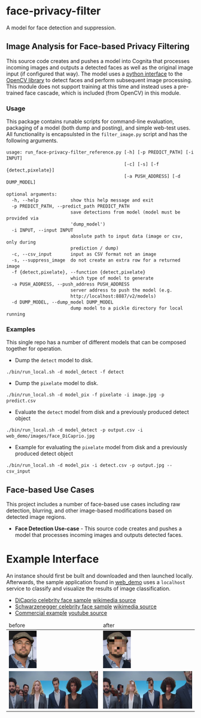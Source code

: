 # face-privacy-filter
A model for face detection and suppression.

## Image Analysis for Face-based Privacy Filtering
This source code creates and pushes a model into Cognita that processes
incoming images and outputs a detected faces as well as the original image
input (if configured that way).  The model uses a [python interface](https://pypi.python.org/pypi/opencv-python)
to the [OpenCV library](https://opencv.org/) to detect faces and perform
subsequent image processing.  This module does not support training
at this time and instead uses a pre-trained face cascade, which is
included (from OpenCV) in this module.

### Usage
This package contains runable scripts for command-line evaluation,
packaging of a model (both dump and posting), and simple web-test
uses.   All functionality is encapsulsted in the `filter_image.py`
script and has the following arguments.

```
usage: run_face-privacy-filter_reference.py [-h] [-p PREDICT_PATH] [-i INPUT]
                                            [-c] [-s] [-f {detect,pixelate}]
                                            [-a PUSH_ADDRESS] [-d DUMP_MODEL]

optional arguments:
  -h, --help            show this help message and exit
  -p PREDICT_PATH, --predict_path PREDICT_PATH
                        save detections from model (model must be provided via
                        'dump_model')
  -i INPUT, --input INPUT
                        absolute path to input data (image or csv, only during
                        prediction / dump)
  -c, --csv_input       input as CSV format not an image
  -s, --suppress_image  do not create an extra row for a returned image
  -f {detect,pixelate}, --function {detect,pixelate}
                        which type of model to generate
  -a PUSH_ADDRESS, --push_address PUSH_ADDRESS
                        server address to push the model (e.g.
                        http://localhost:8887/v2/models)
  -d DUMP_MODEL, --dump_model DUMP_MODEL
                        dump model to a pickle directory for local running
```


### Examples
This single repo has a number of different models that can be
composed together for operation.

* Dump the `detect` model to disk.
```
./bin/run_local.sh -d model_detect -f detect
```
* Dump the `pixelate` model to disk.
```
./bin/run_local.sh -d model_pix -f pixelate -i image.jpg -p predict.csv
```
* Evaluate the `detect` model from disk and a previously produced detect object
```
./bin/run_local.sh -d model_detect -p output.csv -i web_demo/images/face_DiCaprio.jpg
```
* Example for evaluating the `pixelate` model from disk and a previously produced detect object
```
./bin/run_local.sh -d model_pix -i detect.csv -p output.jpg --csv_input
```



## Face-based Use Cases
This project includes a number of face-based use cases including raw
detection, blurring, and other image-based modifications based on
detected image regions.

* **Face Detection Use-case** - This source code creates and pushes a model that processes
incoming images and outputs detected faces.

# Example Interface
An instance should first be built and downloaded and then
launched locally.  Afterwards, the sample application found in 
[web_demo](web_demo) uses a `localhost` service to classify
and visualize the results of image classification.

* [DiCaprio celebrity face sample](web_demo/images/face_DiCaprio.jpg) [wikimedia source](https://en.wikipedia.org/wiki/Celebrity#/media/File:Leonardo_DiCaprio_visited_Goddard_Saturday_to_discuss_Earth_science_with_Piers_Sellers_(26105091624)_cropped.jpg)
* [Schwarzenegger celebrity face sample](web_demo/images/face_Schwarzenegger.jpg) [wikimedia source](https://upload.wikimedia.org/wikipedia/commons/thumb/0/0f/A._Schwarzenegger.jpg/220px-A._Schwarzenegger.jpg)
* [Commercial example](web_demo/images/commercial.jpg) [youtube source](https://www.youtube.com/watch?v=34KfCNapnUg)


<table width='100%'>
<thead>
<tr><td width='49%'>before</td><td width='49%'>after</td></tr>
</thead>
<tbody>
<tr >
    <td><img src="web_demo/images/face_DiCaprio.jpg" alt="raw" height="100px;"/></td>
    <td><img src="web_demo/images/face_DiCaprio_pixelate.jpg" alt="pixelate" height="100px;"/></td>
</tr>
<tr >
    <td><img src="web_demo/images/commercial.jpg" alt="raw" height="100px;"/></td>
    <td><img src="web_demo/images/commercial_pixelate.jpg" alt="pixelate" height="100px;"/></td>
</tr>
</tbody>
</table>